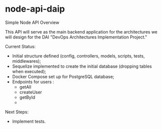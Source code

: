 # node-api-daip
Simple Node API Overview

This API will serve as the main backend application for the architectures we will design for the DAI "DevOps Architectures Implementation Project."

Current Status:

- Initial structure defined (config, controllers, models, scripts, tests, middlewares);
- Sequelize implemented to create the initial database (dropping tables when executed);
- Docker Compose set up for PostgreSQL database;
- Endpoints for users : 
  - getAll
  - createUser
  - getById
  - 
 Next Steps:

- Implement tests.
